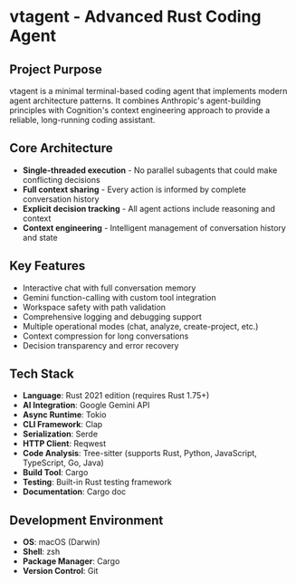 # vtagent - Advanced Rust Coding Agent

## Project Purpose
vtagent is a minimal terminal-based coding agent that implements modern agent architecture patterns. It combines Anthropic's agent-building principles with Cognition's context engineering approach to provide a reliable, long-running coding assistant.

## Core Architecture
- **Single-threaded execution** - No parallel subagents that could make conflicting decisions
- **Full context sharing** - Every action is informed by complete conversation history
- **Explicit decision tracking** - All agent actions include reasoning and context
- **Context engineering** - Intelligent management of conversation history and state

## Key Features
- Interactive chat with full conversation memory
- Gemini function-calling with custom tool integration
- Workspace safety with path validation
- Comprehensive logging and debugging support
- Multiple operational modes (chat, analyze, create-project, etc.)
- Context compression for long conversations
- Decision transparency and error recovery

## Tech Stack
- **Language**: Rust 2021 edition (requires Rust 1.75+)
- **AI Integration**: Google Gemini API
- **Async Runtime**: Tokio
- **CLI Framework**: Clap
- **Serialization**: Serde
- **HTTP Client**: Reqwest
- **Code Analysis**: Tree-sitter (supports Rust, Python, JavaScript, TypeScript, Go, Java)
- **Build Tool**: Cargo
- **Testing**: Built-in Rust testing framework
- **Documentation**: Cargo doc

## Development Environment
- **OS**: macOS (Darwin)
- **Shell**: zsh
- **Package Manager**: Cargo
- **Version Control**: Git